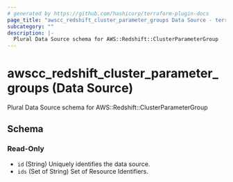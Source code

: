 ```yaml
---
# generated by https://github.com/hashicorp/terraform-plugin-docs
page_title: "awscc_redshift_cluster_parameter_groups Data Source - terraform-provider-awscc"
subcategory: ""
description: |-
  Plural Data Source schema for AWS::Redshift::ClusterParameterGroup
---
```


# awscc_redshift_cluster_parameter_groups (Data Source)

Plural Data Source schema for AWS::Redshift::ClusterParameterGroup



<!-- schema generated by tfplugindocs -->
## Schema

### Read-Only

- `id` (String) Uniquely identifies the data source.
- `ids` (Set of String) Set of Resource Identifiers.
